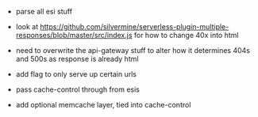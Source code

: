- parse all esi stuff

- look at https://github.com/silvermine/serverless-plugin-multiple-responses/blob/master/src/index.js for how to change 40x into html
- need to overwrite the api-gateway stuff to alter how it determines 404s and 500s as response is already html

- add flag to only serve up certain urls

- pass cache-control through from esis

- add optional memcache layer, tied into cache-control
